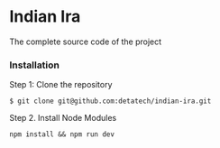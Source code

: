 # Indian Ira

The complete source code of the project

### Installation

Step 1: Clone the repository
```
$ git clone git@github.com:detatech/indian-ira.git
```

Step 2. Install Node Modules
```
npm install && npm run dev
```
